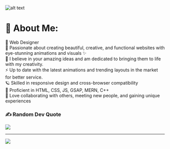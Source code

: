 ![alt text](assets/spglitchbanner.gif)

# 💫 About Me:

🦅 Web Designer <br>🍁 Passionate about creating beautiful, creative, and functional websites with eye-stunning animations and visuals ✨ <br>🍷 I believe in your amazing ideas and am dedicated to bringing them to life with my creativity.<br>⚡ Up to date with the latest animations and trending layouts in the market for better service.<br>🪐 Skilled in responsive design and cross-browser compatibility<br>🌱 Proficient in HTML, CSS, JS, GSAP, MERN, C++<br>🚀 Love collaborating with others, meeting new people, and gaining unique experiences

### ✍️ Random Dev Quote

![](https://quotes-github-readme.vercel.app/api?type=horizontal&theme=radical)

---

[![](https://visitcount.itsvg.in/api?id=saicastic&icon=0&color=0)](https://visitcount.itsvg.in)
